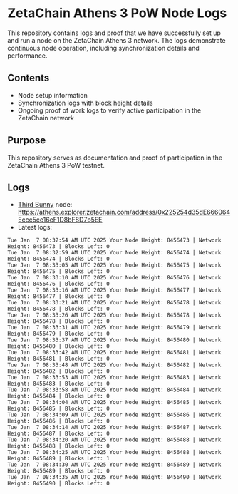 # ZetaChain Athens 3 PoW Node Logs
This repository contains logs and proof that we have successfully set up and run a node on the ZetaChain Athens 3 network. The logs demonstrate continuous node operation, including synchronization details and performance.

## Contents
- Node setup information
- Synchronization logs with block height details
- Ongoing proof of work logs to verify active participation in the ZetaChain network

## Purpose
This repository serves as documentation and proof of participation in the ZetaChain Athens 3 PoW testnet.

## Logs

- [Third Bunny](https://thirdbunny.xyz/) node: https://athens.explorer.zetachain.com/address/0x225254d35dE666064Eccc5ce16eF1D8bF8D7b5EE
- Latest logs:
```
Tue Jan  7 08:32:54 AM UTC 2025 Your Node Height: 8456473 | Network Height: 8456473 | Blocks Left: 0
Tue Jan  7 08:32:59 AM UTC 2025 Your Node Height: 8456474 | Network Height: 8456474 | Blocks Left: 0
Tue Jan  7 08:33:05 AM UTC 2025 Your Node Height: 8456475 | Network Height: 8456475 | Blocks Left: 0
Tue Jan  7 08:33:10 AM UTC 2025 Your Node Height: 8456476 | Network Height: 8456476 | Blocks Left: 0
Tue Jan  7 08:33:16 AM UTC 2025 Your Node Height: 8456477 | Network Height: 8456477 | Blocks Left: 0
Tue Jan  7 08:33:21 AM UTC 2025 Your Node Height: 8456478 | Network Height: 8456478 | Blocks Left: 0
Tue Jan  7 08:33:26 AM UTC 2025 Your Node Height: 8456478 | Network Height: 8456478 | Blocks Left: 0
Tue Jan  7 08:33:31 AM UTC 2025 Your Node Height: 8456479 | Network Height: 8456479 | Blocks Left: 0
Tue Jan  7 08:33:37 AM UTC 2025 Your Node Height: 8456480 | Network Height: 8456480 | Blocks Left: 0
Tue Jan  7 08:33:42 AM UTC 2025 Your Node Height: 8456481 | Network Height: 8456481 | Blocks Left: 0
Tue Jan  7 08:33:48 AM UTC 2025 Your Node Height: 8456482 | Network Height: 8456482 | Blocks Left: 0
Tue Jan  7 08:33:53 AM UTC 2025 Your Node Height: 8456483 | Network Height: 8456483 | Blocks Left: 0
Tue Jan  7 08:33:58 AM UTC 2025 Your Node Height: 8456484 | Network Height: 8456484 | Blocks Left: 0
Tue Jan  7 08:34:04 AM UTC 2025 Your Node Height: 8456485 | Network Height: 8456485 | Blocks Left: 0
Tue Jan  7 08:34:09 AM UTC 2025 Your Node Height: 8456486 | Network Height: 8456486 | Blocks Left: 0
Tue Jan  7 08:34:14 AM UTC 2025 Your Node Height: 8456487 | Network Height: 8456487 | Blocks Left: 0
Tue Jan  7 08:34:20 AM UTC 2025 Your Node Height: 8456488 | Network Height: 8456488 | Blocks Left: 0
Tue Jan  7 08:34:25 AM UTC 2025 Your Node Height: 8456488 | Network Height: 8456489 | Blocks Left: 1
Tue Jan  7 08:34:30 AM UTC 2025 Your Node Height: 8456489 | Network Height: 8456489 | Blocks Left: 0
Tue Jan  7 08:34:35 AM UTC 2025 Your Node Height: 8456490 | Network Height: 8456490 | Blocks Left: 0
```

